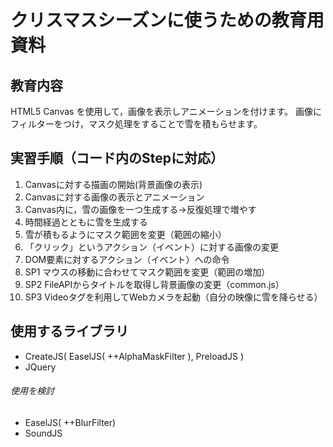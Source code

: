 # クリスマスシーズンに使うための教育用資料
## 教育内容
HTML5 Canvas を使用して，画像を表示しアニメーションを付けます。
画像にフィルターをつけ，マスク処理をすることで雪を積もらせます。

## 実習手順（コード内のStepに対応）
1. Canvasに対する描画の開始(背景画像の表示)
2. Canvasに対する画像の表示とアニメーション
 1. Canvas内に，雪の画像を一つ生成する→反復処理で増やす
 2. 時間経過とともに雪を生成する
3. 雪が積もるようにマスク範囲を変更（範囲の縮小）
4. 「クリック」というアクション（イベント）に対する画像の変更
5. DOM要素に対するアクション（イベント）への命令
6. SP1 マウスの移動に合わせてマスク範囲を変更（範囲の増加）
7. SP2 FileAPIからタイトルを取得し背景画像の変更（common.js）
8. SP3 Videoタグを利用してWebカメラを起動（自分の映像に雪を降らせる）

## 使用するライブラリ
* CreateJS( EaselJS( ++AlphaMaskFilter ), PreloadJS )
* JQuery
###### 使用を検討
* EaselJS( ++BlurFilter)
* SoundJS
